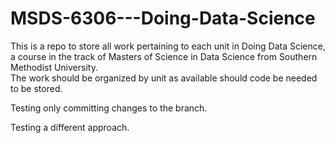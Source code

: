 # MSDS-6306---Doing-Data-Science
This is a repo to store all work pertaining to each unit in Doing Data Science, a course in the track of Masters of Science in Data Science from Southern Methodist University.  
The work should be organized by unit as available should code be needed to be stored.  

Testing only committing changes to the branch.  

Testing a different approach.
